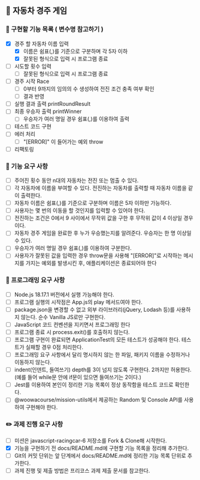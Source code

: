 ## 🚗 자동차 경주 게임

### 🔨 구현할 기능 목록 ( 변수명 참고하기 )

- [x] 경주 할 자동차 이름 입력
  - [x] 이름은 쉼표(,)를 기준으로 구분하며 각 5자 이하
  - [x] 잘못된 형식으로 입력 시 프로그램 종료
- [ ] 시도할 횟수 입력
  - [ ] 잘못된 형식으로 입력 시 프로그램 종료
- [ ] 경주 시작 Race
  - [ ] 0부터 9까지의 임의의 수 생성하여 전진 조건 충족 여부 확인
  - [ ] 결과 반영
- [ ] 실행 결과 출력 printRoundResult
- [ ] 최종 우승자 출력 printWinner
  - [ ] 우승자가 여러 명일 경우 쉼표(,)를 이용하여 출력
- [ ] 테스트 코드 구현
- [ ] 에러 처리
  - [ ] "[ERROR]" 이 들어가는 예외 throw
- [ ] 리팩토링

### 🚀 기능 요구 사항

- [ ] 주어진 횟수 동안 n대의 자동차는 전진 또는 멈출 수 있다.
- [ ] 각 자동차에 이름을 부여할 수 있다. 전진하는 자동차를 출력할 때 자동차 이름을 같이 출력한다.
- [ ] 자동차 이름은 쉼표(,)를 기준으로 구분하며 이름은 5자 이하만 가능하다.
- [ ] 사용자는 몇 번의 이동을 할 것인지를 입력할 수 있어야 한다.
- [ ] 전진하는 조건은 0에서 9 사이에서 무작위 값을 구한 후 무작위 값이 4 이상일 경우이다.
- [ ] 자동차 경주 게임을 완료한 후 누가 우승했는지를 알려준다. 우승자는 한 명 이상일 수 있다.
- [ ] 우승자가 여러 명일 경우 쉼표(,)를 이용하여 구분한다.
- [ ] 사용자가 잘못된 값을 입력한 경우 throw문을 사용해 "[ERROR]"로 시작하는 메시지를 가지는 예외를 발생시킨 후, 애플리케이션은 종료되어야 한다

### 🎯 프로그래밍 요구 사항

- [ ] Node.js 18.17.1 버전에서 실행 가능해야 한다.
- [ ] 프로그램 실행의 시작점은 App.js의 play 메서드여야 한다.
- [ ] package.json을 변경할 수 없고 외부 라이브러리(jQuery, Lodash 등)를 사용하지 않는다. 순수 Vanilla JS로만 구현한다.
- [ ] JavaScript 코드 컨벤션을 지키면서 프로그래밍 한다
- [ ] 프로그램 종료 시 process.exit()를 호출하지 않는다.
- [ ] 프로그램 구현이 완료되면 ApplicationTest의 모든 테스트가 성공해야 한다. 테스트가 실패할 경우 0점 처리한다.
- [ ] 프로그래밍 요구 사항에서 달리 명시하지 않는 한 파일, 패키지 이름을 수정하거나 이동하지 않는다.
- [ ] indent(인덴트, 들여쓰기) depth를 3이 넘지 않도록 구현한다. 2까지만 허용한다. (예를 들어 while문 안에 if문이 있으면 들여쓰기는 2이다.)
- [ ] Jest를 이용하여 본인이 정리한 기능 목록이 정상 동작함을 테스트 코드로 확인한다.
- [ ] @woowacourse/mission-utils에서 제공하는 Random 및 Console API를 사용하여 구현해야 한다.

### ✏️ 과제 진행 요구 사항

- [ ] 미션은 javascript-racingcar-6 저장소를 Fork & Clone해 시작한다.
- [x] 기능을 구현하기 전 docs/README.md에 구현할 기능 목록을 정리해 추가한다.
- [ ] Git의 커밋 단위는 앞 단계에서 docs/README.md에 정리한 기능 목록 단위로 추가한다.
- [ ] 과제 진행 및 제출 방법은 프리코스 과제 제출 문서를 참고한다.
